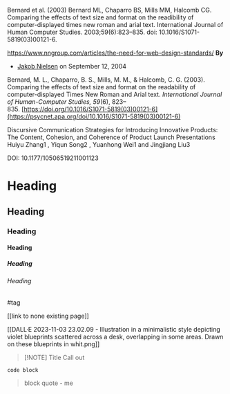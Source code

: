 
Bernard et al. (2003) Bernard ML, Chaparro BS, Mills MM, Halcomb CG. Comparing the effects of text size and format on the readibility of computer-displayed times new roman and arial text. International Journal of Human Computer Studies. 2003;59(6):823–835. doi: 10.1016/S1071-5819(03)00121-6.


https://www.nngroup.com/articles/the-need-for-web-design-standards/
**By**
- [Jakob Nielsen](https://www.nngroup.com/articles/author/jakob-nielsen/)
on September 12, 2004

Bernard, M. L., Chaparro, B. S., Mills, M. M., & Halcomb, C. G. (2003). Comparing the effects of text size and format on the readability of computer-displayed Times New Roman and Arial text. _International Journal of Human-Computer Studies, 59_(6), 823–835. [https://doi.org/10.1016/S1071-5819(03)00121-6](https://psycnet.apa.org/doi/10.1016/S1071-5819(03)00121-6)

Discursive Communication Strategies for Introducing Innovative Products: The Content, Cohesion, and Coherence of Product Launch Presentations Huiyu Zhang1 , Yiqun Song2 , Yuanhong Wei1 and Jingjiang Liu3

DOI: 10.1177/10506519211001123

# Heading
## Heading

### Heading

#### Heading

##### Heading

###### Heading

#tag

[[link to none existing page]]

[[DALL·E 2023-11-03 23.02.09 - Illustration in a minimalistic style depicting violet blueprints scattered across a desk, overlapping in some areas. Drawn on these blueprints in whit.png]]


> [!NOTE] Title
> Call out

```
code block

```

> block quote - me


